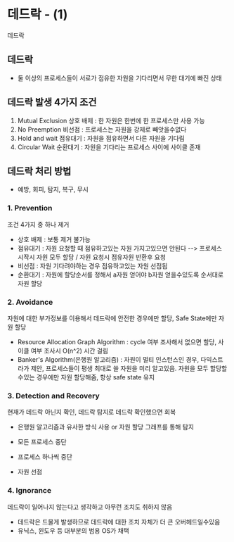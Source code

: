 #  데드락 - (1)

데드락



## 데드락

- 둘 이상의 프로세스들이 서로가 점유한 자원을 기다리면서 무한 대기에 빠진 상태



## 데드락 발생 4가지 조건

1. Mutual Exclusion 상호 배제 : 한 자원은 한번에 한 프로세스만 사용 가능
2. No Preemption 비선점 : 프로세스는 자원을 강제로 빼앗을수없다
3. Hold and wait 점유대기 : 자원을 점유하면서 다른 자원을 기다림
4. Circular Wait 순환대기 : 자원을 기다리는 프로세스 사이에 사이클 존재



## 데드락 처리 방법

- 예방, 회피, 탐지, 복구, 무시

### 1. Prevention

조건 4가지 중 하나 제거

- 상호 배제 : 보통 제거 불가능
- 점유대기 : 자원 요청할 때 점유하고있는 자원 가지고있으면 안된다 --> 프로세스 시작시 자원 모두 할당 / 자원 요청시 점유자원 반환후 요청
- 비선점 : 자원 기다려야하는 경우 점유하고있는 자원 선점됨
- 순환대기 : 자원에 할당순서를 정해서 a자원 얻어야 b자원 얻을수있도록 순서대로 자원 할당

### 2. Avoidance 

자원에 대한 부가정보를 이용해서 데드락에 안전한 경우에만 할당, Safe State에만 자원 할당

- Resource Allocation Graph Algorithm : cycle 여부 조사해서 없으면 할당, 사이클 여부 조사시 O(n^2) 시간 걸림
- Banker's Algorithm(은행원 알고리즘) : 자원이 멀티 인스턴스인 경우, 다익스트라가 제안, 프로세스들이 평생 최대로 쓸 자원을 미리 알고있음. 자원을 모두 할당할수있는 경우에만 자원 할당해줌, 항상 safe state 유지

### 3. Detection and Recovery

현재가 데드락 아닌지 확인, 데드락 탐지로 데드락 확인했으면 회복

- 은행원 알고리즘과 유사한 방식 사용 or 자원 할당 그래프를 통해 탐지

- 모든 프로세스 중단
- 프로세스 하나씩 중단
- 자원 선점

### 4. Ignorance 

데드락이 일어나지 않는다고 생각하고 아무런 조치도 취하지 않음

- 데드락은 드물게 발생하므로 데드락에 대한 조치 자체가 더 큰 오버헤드일수있음
- 유닉스, 윈도우 등 대부분의 범용 OS가 채택